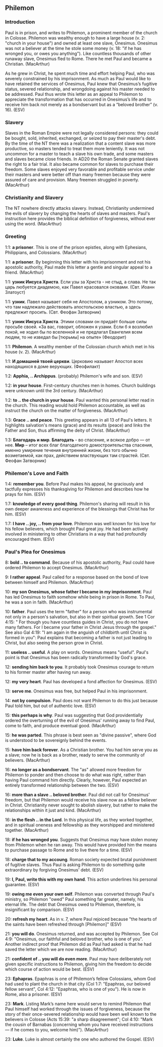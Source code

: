 ## Philemon

### Introduction
Paul is in prison, and writes to Philemon, a prominent member of the church in Colosse. Philemon was wealthy enough to have a large house (v. 2: "church in your house") and owned at least one slave, Onesimus. 
Onesimus was not a believer at the time he stole some money (v. 18: "if he has wronged you, or owes you anything"). Like countless thousands of other runaway slave, Onesimus fled to Rome. There he met Paul and became a Christian.
(MacArthur)

As he grew in Christ, he spent much time and effort helping Paul, who was severely constrained by his imprisonment.
As much as Paul would like to have retained the services of Onesimus, Paul knew that Onesimus’s fugitive status, severed relationship, and wrongdoing against his master needed to be addressed. Paul thus wrote this letter as an appeal to Philemon to appreciate the transformation that has occurred in Onesimus’s life and to receive him back not merely as a bondservant but as a “beloved brother” (v. 16).
(ESV)


### Slavery
Slaves in the Roman Empire were not legally considered persons: they could be bought, sold, inherited, exchanged, or seized to pay their master's debt. By the time of the NT there was a realization that a content slave was more productive, so masters tended to treat them more leniently. It was not uncommon for a master to teach a slave his own trade, and some masters and slaves became close friends. 
In AD20 the Roman Senate granted slaves the right to a fair trial. It also became common for slaves to purchase their freedom.
Some slaves enjoyed very favorable and profitable service under their masters and were better off than many freemen because they were assured of care and provision. Many freemen struggled in poverty.
(MacArthur)

### Christianity and Slavery
The NT nowhere directly attacks slavery. Instead, Christianity undermined the evils of slavery by changing the hearts of slaves and masters. 
Paul's instruction here provides the biblical definition of forgiveness, without ever using the word.
(MacArthur)

### Greeting

1:1: **a prisoner**. This is one of the prison epistles, along with Ephesians, Philippians, and Colossians. (MacArthur)

1:1: **a prisoner**. By beginning this letter with his imprisonment and not his apostolic authority, Paul made this letter a gentle and singular appeal to a friend. (MacArthur)

1:1: **узник Иисуса Христа**. Если узы за Христа - не стыд, а слава. Не так царь любуется диадемою, как Павел красовался оковами. (Свт. Иоанн Златоуст)

1:1: **узник**. Павел называет себя не Апостолом, а узником. Это потому, что там надлежало действовать апостольскою властью, а здесь предлежит просить. (Свт. Феофан Затворник)

1:1: **узник Иисуса Христа**. Этими словами он придаёт больше силы просьбе своей. «За вас, говорит, обложен я узами. Если б я возлюбил покой, не ходил бы по вселенной и не предлагал Евангелия всем людям, то не изведал бы \[тюрьмы\] на опыте» (Феодорит)

1:1: **Philemon**. A wealthy member of the Colossian church which met in his house (v. 2). (MacArthur)

1:1: **И домашней твоей церкви**. Церковию называет Апостол всех находящихся в доме верующих. (Феофилакт)

1:2: **Apphia, .. Archippus**. (probably) Philemon's wife and son. (ESV)

1:2: **in your house**. First-century churches men in homes. Church buildings were unknown until the 3rd century. (MacArthur)

1:2: **to .. the church in your house**. Paul wanted this personal letter read in the church. This reading would hold Philemon accountable, as well as instruct the church on the matter of forgiveness. (MacArthur)

1:3: **Grace .. and peace**. This greeting appears in all 13 of Paul's letters. It highlights salvation's means (grace) and its results (peace) and links the Father and Son, thus affirming the deity of Christ. (MacArthur)

1:3: **Благодарь и мир**. **Благодать** - во спасение, и всякое добро — от нее. **Мир** – итог всех благ благодатного домостроительства спасения, именно умирение течения внутренней жизни, без того обычно возметаемой, как прах, действием властвующих там страстей. (Свт. Феофан Затворник)

### Philemon's Love and Faith

1:4: **remember you**. Before Paul makes his appeal, he graciously and tactfully expresses his thanksgiving for Philemon and describes how he prays for him. (ESV)

1:7: **knowledge of every good thing**. Philemon's sharing will result in his own deeper awareness and experience of the blessings that Christ has for him. (ESV)

1:7: **I have .. joy, .. from your love**. Philemon was well known for his love for his fellow believers, which brought Paul great joy. He had been actively involved in ministering to other Christians in a way that had profoundly encouraged them. (ESV)

### Paul's Plea for Onesimus

8: **bold .. to command**. Because of his apostolic authority, Paul could have ordered Philemon to accept Onesimus. (MacArthur)

9: **I rather appeal**. Paul called for a response based on the bond of love between himself and Philemon. (MacArthur)

10: **my son Onesimus, whose father I became in my imprisonment**. Paul has led Onesimus to faith somehow while being in prison in Rome. To Paul, he was a son in faith. (MacArthur)

10: **father**. Paul uses the term "father" for a person who was instrumental not only in a person's salvation, but also in their spiritual growth. See 1 Cor 4:15: " For though you have countless guides in Christ, you do not have many fathers. For I became your father in Christ Jesus through the gospel." See also Gal 4:19: "I am again in the anguish of childbirth until Christ is formed in you": Paul explains that becoming a father is not just leading to Christ, but also seeing the person grow in Christ.

11: **useless .. useful**. A play on words. Onesimus means "useful". Paul's point is that Onesimus has been radically transformed by God's grace.

12: **sending him back to you**. It probably took Onesimus courage to return to his former master after having run away.

12: **my very heart**. Paul has developed a fond affection for Onesimus. (ESV)

13: **serve me**. Onesimus was free, but helped Paul in his imprisonment.

14: **not by compulsion**. Paul does not want Philemon to do this just because Paul told him, but out of authentic love. (ESV)

15: **this perhaps is why**. Paul was suggesting that God providentially ordered the overturning of the evil of Onesimus' running away to find Paul, come to faith, and produce eventual good. (MacArthur)

15: **he was parted**. This phrase is best seen as "divine passive", where God is understood to be sovereignly behind the events.

15: **have him back forever**. As a Christian brother. You had him serve you as a slave; now he is back as a brother, ready to serve the community of believers. (MacArthur)

16: **no longer as a bondservant**. The "as" allowed more freedom for Philemon to ponder and then choose to do what was right, rather than having Paul command him directly. Clearly, however, Paul expected an entirely transformed relationship between the two. (ESV)

16: **more than a slave .. beloved brother**. Paul did not call for Onesimus' freedom, but that Philemon would receive his slave now as a fellow believer in Christ. 
Christianity never sought to abolish slavery, but rather to make the relationships within it just and kind.
(MacArthur)

16: **in the flesh .. in the Lord**. In this physical life, as they worked together, and in spiritual oneness and fellowship as they worshipped and ministered together. (MacArthur)

18: **if he has wronged you**. Suggests that Onesimus may have stolen money from Philemon when he ran away. This would have provided him the means to purchase passage to Rome and to live there for a time. (ESV)

18: **charge that to my accoung**. Roman society expected brutal punishment of fugitive slaves. Thus Paul is asking Philemon to do something quite extraordinary by forgiving Onesimus' debt. (ESV)

19: **I, Paul, write this with my own hand**. This action underlines his personal guarantee. (ESV)

19: **owing me even your own self**. Philemon was converted through Paul's ministry, so Philemon "owed" Paul something far greater, namely, his eternal life. The debt that Onesimus owed to Philemon, therefore, is insignificant by comparison. (ESV)

20: **refresh my heart**. As in v. 7, where Paul rejoiced because "the hearts of the saints have been refreshed through \[Philemon\]" (ESV)

21: **you will do**. Onesimus returned, and was accepted by Philemon. See Col 4:9: "Onesimus, our faithful and beloved brother, who is one of you". Another indirect proof that Philemon did as Paul had asked is that he had saved the letter which we are now reading. (MacArthur) 

21: **confident of .. you will do even more**. Paul may have deliberately not given specific instructions to Philemon, giving him the freedom to decide which course of action would be best. (ESV)

23: **Ephapras**. Epaphras is one of Philemon’s fellow Colossians, whom God had used to plant the church in that city (Col 1:7: "Epaphras, our beloved fellow servant", Col 4:12: "Epaphras, who is one of you"). He is now in Rome, also a prisoner. (ESV)

23: **Mark**. Listing Mark’s name here would serve to remind Philemon that Paul himself had worked through the issues of forgiveness, because the story of their once-severed relationship would have been well known to the believers in Colosse (Acts 15:39: "a sharp disagreement"; Col 4:10: "Mark the cousin of Barnabas (concerning whom you have received instructions — if he comes to you, welcome him)"). (MacArthur)

23: **Luke**. Luke is almost certainly the one who authored the Gospel. (ESV)
